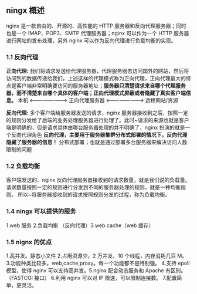 ## ningx 概述

nginx 是一款自由的、开源的、高性能的 HTTP 服务器和反向代理服务器；同时也是一个 IMAP、POP3、SMTP 代理服务器；nginx 可以作为一个 HTTP 服务器进行网站的发布处理，另外 nginx 可以作为反向代理进行负载均衡的实现。

### 1.1 反向代理

**正向代理:** 我们将请求发送给代理服务器，代理服务器去访问国外的网站，然后将访问到的数据传递给我们，上述这样的代理模式称为正向代理，正向代理最大的特点是客户端非常明确要访问的服务器地址；**服务器只清楚请求来自哪个代理服务器，而不清楚来自哪个具体的客户端；正向代理模式屏蔽或者隐藏了真实客户端信息。**
本机 <————————> 正向代理服务器 <————————> 远程网站/资源

**反向代理:** 多个客户端给服务器发送的请求，nginx 服务器接收到之后，按照一定的规则分发给了后端的业务处理服务器进行处理了。此时~请求的来源也就是客户端是明确的，但是请求具体由哪台服务器处理的并不明确了，nginx 扮演的就是一个反向代理角色
**反向代理，主要用于服务器集群分布式部署的情况下，反向代理隐藏了服务器的信息！**
分布式部署；也就是通过部署多台服务器来解决访问人数限制的问题

### 1.2 负载均衡

客户端发送的、nginx 反向代理服务器接收到的请求数量，就是我们说的负载量。
请求数量按照一定的规则进行分发到不同的服务器处理的规则，就是一种均衡规则。
所以~将服务器接收到的请求按照规则分发的过程，称为负载均衡。

### 1.4 ningx 可以提供的服务

1.web 服务 2.负载均衡 （反向代理）3.web cache（web 缓存）

### 1.5 nignx 的优点

1.高并发。静态小文件 2.占用资源少。2 万并发、10 个线程，内存消耗几百 M。 3.功能种类比较多。web,cache,proxy。每一个功能都不是特别强。 4.支持 epoll 模型，使得 nginx 可以支持高并发。5.nginx 配合动态服务和 Apache 有区别。（FASTCGI 接口） 6.利用 nginx 可以对 IP 限速，可以限制连接数。 7.配置简单，更灵活。
